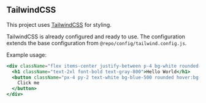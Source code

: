 ## TailwindCSS

This project uses [TailwindCSS](https://tailwindcss.com/) for styling.

TailwindCSS is already configured and ready to use. The configuration extends the base configuration from `@repo/config/tailwind.config.js`.

Example usage:

```jsx
<div className="flex items-center justify-between p-4 bg-white rounded-lg shadow">
  <h1 className="text-2xl font-bold text-gray-800">Hello World</h1>
  <button className="px-4 py-2 text-white bg-blue-500 rounded hover:bg-blue-600">
    Click me
  </button>
</div>
```
